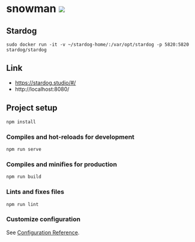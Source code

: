 # snowman ![](https://tokei.rs/b1/github/Powarox2159/Dataviz-Sncf)

## Stardog
```
sudo docker run -it -v ~/stardog-home/:/var/opt/stardog -p 5820:5820 stardog/stardog
```

## Link

- https://stardog.studio/#/
- http://localhost:8080/

## Project setup
```
npm install
```

### Compiles and hot-reloads for development
```
npm run serve
```

### Compiles and minifies for production
```
npm run build
```

### Lints and fixes files
```
npm run lint
```

### Customize configuration
See [Configuration Reference](https://cli.vuejs.org/config/).
